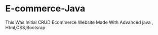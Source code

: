 # E-commerce-Java
This Was Initial CRUD Ecommerce Website Made With Advanced java , Html,CSS,Bootsrap

